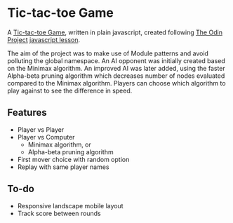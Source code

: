 # Tic-tac-toe Game
A [Tic-tac-toe Game](https://tzunwip.github.io/tictactoe-game/), written in plain javascript, created following [The Odin Project](https://theodinproject.com/) [javascript lesson](https://theodinproject.com/courses/javascript/lessons/tic-tac-toe-javascript).

The aim of the project was to make use of Module patterns and avoid polluting the global namespace. An AI opponent was initially created based on the Minimax algorithm. An improved AI was later added, using the faster Alpha-beta pruning algorithm which decreases number of nodes evaluated compared to the Minimax algorithm. Players can choose which algorithm to play against to see the difference in speed.

## Features
* Player vs Player
* Player vs Computer
  * Minimax algorithm, or
  * Alpha-beta pruning algorithm
* First mover choice with random option
* Replay with same player names

## To-do
* Responsive landscape mobile layout
* Track score between rounds